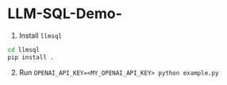 # LLM-SQL-Demo-

1. Install `llmsql`

```bash
cd llmsql
pip install .
```

2. Run `OPENAI_API_KEY=<MY_OPENAI_API_KEY> python example.py`